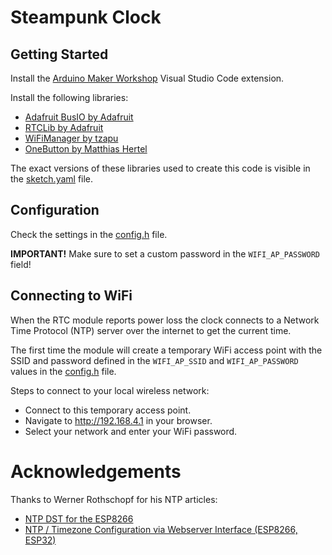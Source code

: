 # Steampunk Clock

## Getting Started

Install the [Arduino Maker Workshop](https://marketplace.visualstudio.com/items?itemName=TheLastOutpostWorkshop.arduino-maker-workshop) Visual Studio Code extension.

Install the following libraries:
- [Adafruit BusIO by Adafruit](https://github.com/adafruit/Adafruit_BusIO)
- [RTCLib by Adafruit](https://github.com/adafruit/RTClib)
- [WiFiManager by tzapu](https://github.com/tzapu/WiFiManager)
- [OneButton by Matthias Hertel](https://github.com/mathertel/OneButton)

The exact versions of these libraries used to create this code is visible in the [sketch.yaml](./sketch.yaml) file.

## Configuration

Check the settings in the [config.h](./config.h) file.

**IMPORTANT!** Make sure to set a custom password in the `WIFI_AP_PASSWORD` field!

## Connecting to WiFi

When the RTC module reports power loss the clock connects to a Network Time Protocol (NTP) server over the internet to get the current time.

The first time the module will create a temporary WiFi access point with the SSID and password defined in the `WIFI_AP_SSID` and `WIFI_AP_PASSWORD` values in the [config.h](./config.h) file.

Steps to connect to your local wireless network:

- Connect to this temporary access point.
- Navigate to http://192.168.4.1 in your browser.
- Select your network and enter your WiFi password.

# Acknowledgements

Thanks to Werner Rothschopf for his NTP articles:

- [NTP DST for the ESP8266](https://werner.rothschopf.net/202011_arduino_esp8266_ntp_en.htm)
- [NTP / Timezone Configuration via Webserver Interface (ESP8266, ESP32)](https://werner.rothschopf.net/202011_arduino_esp8266_ntp_en.htm)
